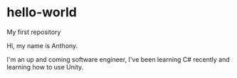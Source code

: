 # hello-world
My first repository

Hi, my name is Anthony.

I'm an up and coming software engineer, I've been learning C# recently and learning how to use Unity.
